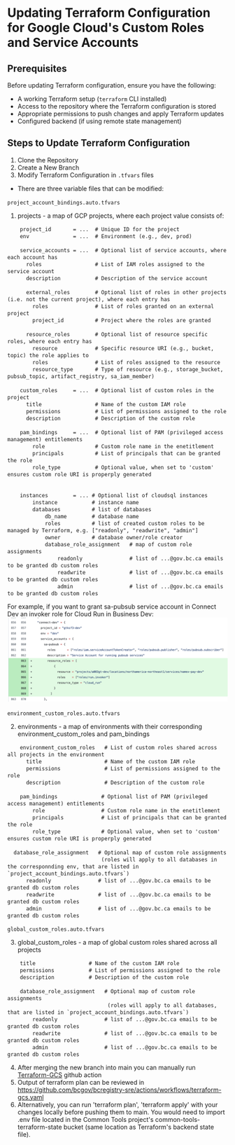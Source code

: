 # Updating Terraform Configuration for Google Cloud's Custom Roles and Service Accounts

## Prerequisites
Before updating Terraform configuration, ensure you have the following:

- A working Terraform setup (`terraform` CLI installed)
- Access to the repository where the Terraform configuration is stored
- Appropriate permissions to push changes and apply Terraform updates
- Configured backend (if using remote state management)

## Steps to Update Terraform Configuration

1. Clone the Repository
2. Create a New Branch
3. Modify Terraform Configuration in `.tfvars` files

- There are three variable files that can be modified:

`project_account_bindings.auto.tfvars`

  1) projects -  a map of GCP projects, where each project value consists of:

```
    project_id       = ...  # Unique ID for the project
    env              = ...  # Environment (e.g., dev, prod)

    service_accounts = ...  # Optional list of service accounts, where each account has
      roles                 # List of IAM roles assigned to the service account
      description           # Description of the service account

      external_roles        # Optional list of roles in other projects (i.e. not the current project), where each entry has
        roles               # List of roles granted on an external project
        project_id          # Project where the roles are granted

      resource_roles        # Optional list of resource specific roles, where each entry has
        resource            # Specific resource URI (e.g., bucket, topic) the role applies to
        roles               # List of roles assigned to the resource
        resource_type       # Type of resource (e.g., storage_bucket, pubsub_topic, artifact_registry, sa_iam_member)

    custom_roles     = ...  # Optional list of custom roles in the project
      title                 # Name of the custom IAM role
      permissions           # List of permissions assigned to the role
      description           # Description of the custom role

    pam_bindings     = ...  # Optional list of PAM (privileged access management) entitlements
        role                # Custom role name in the enetitlement
        principals          # List of principals that can be granted the role
        role_type           # Optional value, when set to 'custom' ensures custom role URI is properply generated


    instances        = ... # Optional list of cloudsql instances
        instance           # instance name
        databases          # list of databases
            db_name        # database name
            roles          # list of created custom roles to be managed by Terraform, e.g. ["readonly", "readwrite", "admin"]
            owner          # database owner/role creator
            database_role_assignment   # map of custom role assignments
                readonly               # list of ...@gov.bc.ca emails to be granted db custom roles
                readwrite              # list of ...@gov.bc.ca emails to be granted db custom roles
                admin                  # list of ...@gov.bc.ca emails to be granted db custom roles
```

For example, if you want to grant sa-pubsub service account in Connect Dev an invoker role for Cloud Run in Business Dev:
![invoker-grant](./images/cloud-run-invoker-role.png)

`environment_custom_roles.auto.tfvars`

  2) environments - a map of environments with their corresponding environment_custom_roles and pam_bindings

```
    environment_custom_roles   # List of custom roles shared across all projects in the environment
      title                    # Name of the custom IAM role
      permissions              # List of permissions assigned to the role
      description              # Description of the custom role

    pam_bindings              # Optional list of PAM (privileged access management) entitlements
        role                  # Custom role name in the enetitlement
        principals            # List of principals that can be granted the role
        role_type             # Optional value, when set to 'custom' ensures custom role URI is properply generated

  database_role_assignment   # Optional map of custom role assignments
                              (roles will apply to all databases in the corresponnding env, that are listed in `project_account_bindings.auto.tfvars`)
      readonly               # list of ...@gov.bc.ca emails to be granted db custom roles
      readwrite              # list of ...@gov.bc.ca emails to be granted db custom roles
      admin                  # list of ...@gov.bc.ca emails to be granted db custom roles
```

`global_custom_roles.auto.tfvars`

  3) global_custom_roles -  a map of global custom roles shared across all projects

```
    title                 # Name of the custom IAM role
    permissions           # List of permissions assigned to the role
    description           # Description of the custom role

    database_role_assignment   # Optional map of custom role assignments
                                (roles will apply to all databases, that are listed in `project_account_bindings.auto.tfvars`)
        readonly               # list of ...@gov.bc.ca emails to be granted db custom roles
        readwrite              # list of ...@gov.bc.ca emails to be granted db custom roles
        admin                  # list of ...@gov.bc.ca emails to be granted db custom roles
```

4. After merging the new branch into main you can manually run [Terraform-GCS](https://github.com/bcgov/bcregistry-sre/blob/main/.github/workflows/terraform-gcs.yaml) github action
5. Output of terraform plan can be reviewed in https://github.com/bcgov/bcregistry-sre/actions/workflows/terraform-gcs.yaml
6. Alternatively, you can run 'terraform plan', 'terraform apply' with your changes locally before pushing them to main. You would need to import .env file located in the Common Tools project's common-tools-terraform-state bucket (same location as Terraform's backend state file).
